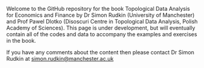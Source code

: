 Welcome to the GitHub repository for the book Topological Data Analysis for Economics and Finance by Dr Simon Rudkin (University of Manchester) and Prof Pawel Dlotko (Disoscuri Centre in Topological Data Analysis, Polish Academy of Sciences). This page is under development, but will eventually contain all of the codes and data to accompany the examples and exercises in the book.

If you have any comments about the content then please contact Dr Simon Rudkin at simon.rudkin@manchester.ac.uk 

<!---
TDA-for-Economics-and-Finance/TDA-for-Economics-and-Finance is a ✨ special ✨ repository because its `README.md` (this file) appears on your GitHub profile.
You can click the Preview link to take a look at your changes.
--->

